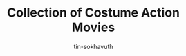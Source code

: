 ---
title: Collection of Costume Action Movies
categories: ['Chinese']
thumb: 'https://img.youtube.com/vi/h4bU2swgC8s/maxresdefault.jpg'
pudate: 2024-06-05T21:42:05
videos: 2024-06-05-21-40-31
author: tin-sokhavuth
---